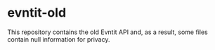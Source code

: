 # evntit-old
This repository contains the old Evntit API and, as a result, some files contain null information for privacy.
